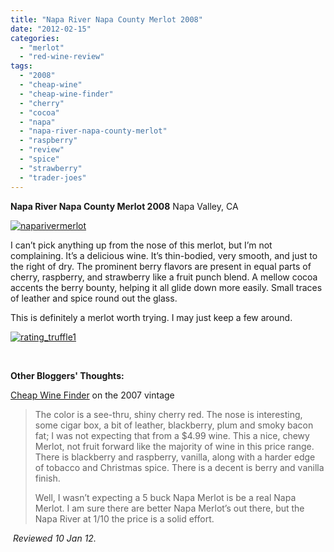 ```yaml
---
title: "Napa River Napa County Merlot 2008"
date: "2012-02-15"
categories: 
  - "merlot"
  - "red-wine-review"
tags: 
  - "2008"
  - "cheap-wine"
  - "cheap-wine-finder"
  - "cherry"
  - "cocoa"
  - "napa"
  - "napa-river-napa-county-merlot"
  - "raspberry"
  - "review"
  - "spice"
  - "strawberry"
  - "trader-joes"
---
```


**Napa River Napa County Merlot 2008** Napa Valley, CA

[![](http://s3.amazonaws.com/thegourmez-wpmedia/2012/02/naparivermerlot.jpg "naparivermerlot")](http://s3.amazonaws.com/thegourmez-wpmedia/2012/02/naparivermerlot.jpg)

I can’t pick anything up from the nose of this merlot, but I’m not complaining. It’s a delicious wine. It’s thin-bodied, very smooth, and just to the right of dry. The prominent berry flavors are present in equal parts of cherry, raspberry, and strawberry like a fruit punch blend. A mellow cocoa accents the berry bounty, helping it all glide down more easily. Small traces of leather and spice round out the glass.

This is definitely a merlot worth trying. I may just keep a few around.

[![](http://s3.amazonaws.com/thegourmez-wpmedia/2009/02/rating_truffle1.gif "rating_truffle1")](http://s3.amazonaws.com/thegourmez-wpmedia/2009/02/rating_truffle1.gif)

 

**Other Bloggers' Thoughts:**

[Cheap Wine Finder](http://www.cheapwinefinder.com/2011/02/2007-napa-river-napa-county-merlot/) on the 2007 vintage

> The color is a see-thru, shiny cherry red. The nose is interesting, some cigar box, a bit of leather, blackberry, plum and smoky bacon fat; I was not expecting that from a $4.99 wine. This a nice, chewy Merlot, not fruit forward like the majority of wine in this price range. There is blackberry and raspberry, vanilla, along with a harder edge of tobacco and Christmas spice. There is a decent is berry and vanilla finish.
> 
> Well, I wasn’t expecting a 5 buck Napa Merlot is be a real Napa Merlot. I am sure there are better Napa Merlot’s out there, but the Napa River at 1/10 the price is a solid effort.

 _Reviewed 10 Jan 12._
